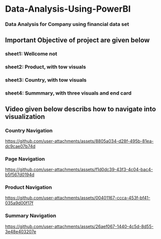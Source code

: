 # Data-Analysis-Using-PowerBI
### Data Analysis for Company using financial data set 
## Important Objective of project are given below
### sheet1: Wellcome not
### sheet2: Product, with tow visuals
### sheet3: Country, with tow visuals
### sheet4: Summmary, with three visuals and end card 
## Video given below describs how to navigate into visualization
### Country Navigation
https://github.com/user-attachments/assets/8805a034-d28f-495b-81ea-dc9cae07b74d
### Page Navigation
https://github.com/user-attachments/assets/f1d0dc39-43f3-4c04-bac4-b5f567d0194d
### Product Navigation
https://github.com/user-attachments/assets/00401167-ccca-453f-bf41-035a9d00f17f
### Summary Navigation
https://github.com/user-attachments/assets/26aef067-1440-4c5d-8d55-3e48e403207e


